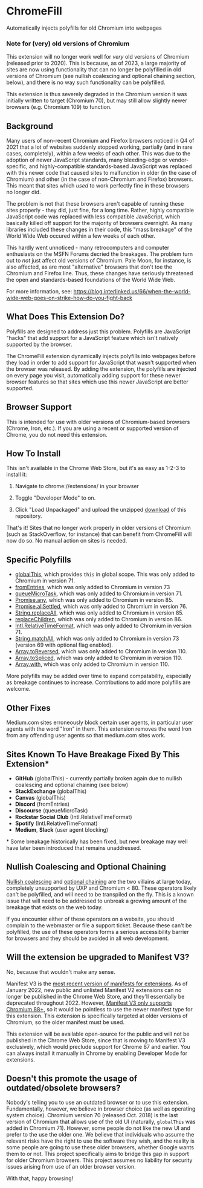 # ChromeFill

Automatically injects polyfills for old Chromium into webpages

### Note for (very) old versions of Chromium

This extension will no longer work well for *very* old versions of Chromium (released prior to 2020). This is because, as of 2023, a large majority of sites are now using functionality that can no longer be polyfilled in old versions of Chromium (see nullish coalescing and optional chaining section, below), and there is no way such functionality can be polyfilled.

This extension is thus severely degraded in the Chromium version it was initially written to target (Chromium 70), but may still allow slightly newer browsers (e.g. Chromium 109) to function.

## Background

Many users of non-recent Chromium and Firefox browsers noticed in Q4 of 2021 that a lot of websites suddenly stopped working, partially (and in rare cases, completely), within a few weeks of each other. This was due to the adoption of newer JavaScript standards, many bleeding-edge or vendor-specific, and highly-compatible standards-based JavaScript was replaced with this newer code that caused sites to malfunction in older (in the case of Chromium) and other (in the case of non-Chromium and Firefox) browsers. This meant that sites which *used* to work perfectly fine in these browsers no longer did.

The problem is not that these browsers aren't capable of running these sites properly - they did, just fine, for a long time. Rather, highly compatible JavaScript code was replaced with less compatible JavaScript, which basically killed off support for the majority of browsers overnight. As many libraries included these changes in their code, this "mass breakage" of the World Wide Web occured within a few weeks of each other.

This hardly went unnoticed - many retrocomputers and computer enthusiasts on the MSFN Forums decried the breakages. The problem turn out to *not* just affect old versions of Chromium. Pale Moon, for instance, is also affected, as are most "alternative" browsers that don't toe the Chromium and Firefox line. Thus, these changes have seriously threatened the open and standards-based foundations of the World Wide Web.

For more information, see: <https://blog.interlinked.us/66/when-the-world-wide-web-goes-on-strike-how-do-you-fight-back>

## What Does This Extension Do?

Polyfills are designed to address just this problem. Polyfills are JavaScript "hacks" that add support for a JavaScript feature which isn't natively supported by the browser.

The ChromeFill extension dynamically injects polyfills into webpages before they load in order to add support for JavaScript that wasn't supported when the browser was released. By adding the extension, the polyfills are injected on every page you visit, automatically adding support for these newer browser features so that sites which use this newer JavaScript are better supported.

## Browser Support

This is intended for use with older versions of Chromium-based browsers (Chrome, Iron, etc.). If you are using a recent or supported version of Chrome, you do not need this extension.

## How To Install

This isn't available in the Chrome Web Store, but it's as easy as 1-2-3 to install it:

1. Navigate to chrome://extensions/ in your browser

2. Toggle "Developer Mode" to on.

3. Click "Load Unpackaged" and upload the unzipped [download](https://github.com/InterLinked1/chromefill/archive/refs/heads/master.zip) of this repository.

That's it! Sites that no longer work properly in older versions of Chromium (such as StackOverflow, for instance) that can benefit from ChromeFill will now do so. No manual action on sites is needed.

## Specific Polyfills

- [globalThis](https://developer.mozilla.org/en-US/docs/Web/JavaScript/Reference/Global_Objects/globalThis), which provides `this` in global scope. This was only added to Chromium in version 71.
- [fromEntries](https://developer.mozilla.org/en-US/docs/Web/JavaScript/Reference/Global_Objects/Object/fromEntries), which was only added to Chromium in version 73
- [queueMicroTask](https://developer.mozilla.org/en-US/docs/Web/API/queueMicrotask), which was only added to Chromium in version 71.
- [Promise.any](https://developer.mozilla.org/en-US/docs/Web/JavaScript/Reference/Global_Objects/Promise/any), which was only added to Chromium in version 85.
- [Promise.allSettled](https://developer.mozilla.org/en-US/docs/Web/JavaScript/Reference/Global_Objects/Promise/allSettled), which was only added to Chromium in version 76.
- [String.replaceAll](https://developer.mozilla.org/en-US/docs/Web/JavaScript/Reference/Global_Objects/String/replaceAll), which was only added to Chromium in version 85.
- [replaceChildren](https://developer.mozilla.org/en-US/docs/Web/API/Element/replaceChildren), which was only added to Chromium in version 86.
- [Intl.RelativeTimeFormat](https://developer.mozilla.org/en-US/docs/Web/JavaScript/Reference/Global_Objects/Intl/RelativeTimeFormat/RelativeTimeFormat), which was only added to Chromium in version 71.
- [String.matchAll](https://developer.mozilla.org/en-US/docs/Web/JavaScript/Reference/Global_Objects/String/matchAll), which was only added to Chromium in version 73 (version 69 with optional flag enabled).
- [Array.toReversed](https://developer.mozilla.org/en-US/docs/Web/JavaScript/Reference/Global_Objects/Array/toReversed), which was only added to Chromium in version 110.
- [Array.toSpliced](https://developer.mozilla.org/en-US/docs/Web/JavaScript/Reference/Global_Objects/Array/toSpliced), which was only added to Chromium in version 110.
- [Array.with](https://developer.mozilla.org/en-US/docs/Web/JavaScript/Reference/Global_Objects/Array/with), which was only added to Chromium in version 110.

More polyfills may be added over time to expand compatability, especially as breakage continues to increase. Contributions to add more polyfills are welcome.

## Other Fixes
Medium.com sites erroneously block certain user agents, in particular user agents with the word "Iron" in them. This extension removes the word Iron from any offending user agents so that medium.com sites work.

## Sites Known To Have Breakage Fixed By This Extension*
- **GitHub** (globalThis) - currently partially broken again due to nullish coalescing and optional chaining (see below)
- **StackExchange** (globalThis)
- **Canvas** (globalThis)
- **Discord** (fromEntries)
- **Discourse** (queueMicroTask)
- **Rockstar Social Club** (Intl.RelativeTimeFormat)
- **Spotify** (Intl.RelativeTimeFormat)
- **Medium**, **Slack** (user agent blocking)

\* Some breakage historically has been fixed, but new breakage may well have later been introduced that remains unaddressed.

## Nullish Coalescing and Optional Chaining

[Nullish coalescing](https://developer.mozilla.org/en-US/docs/Web/JavaScript/Reference/Operators/Nullish_coalescing_operator) and [optional chaining](https://developer.mozilla.org/en-US/docs/Web/JavaScript/Reference/Operators/Optional_chaining) are the two villains at large today, completely unsupported by UXP and Chromium < 80. These operators likely can't be polyfilled, and will need to be transpiled on the fly. This is a known issue that will need to be addressed to unbreak a growing amount of the breakage that exists on the web today.

If you encounter either of these operators on a website, you should complain to the webmaster or file a support ticket. Because these can't be polyfilled, the use of these operators forms a serious accessibility barrier for browsers and they should be avoided in all web development.

## Will the extension be upgraded to Manifest V3?

No, because that wouldn't make any sense.

Manifest V3 is the [most recent version of manifests for extensions](https://developer.chrome.com/docs/extensions/mv3/mv2-sunset/). As of January 2022, new public and unlisted Manifest V2 extensions can no longer be published in the Chrome Web Store, and they'll essentially be deprecated throughout 2022. However, [Manifest V3 only supports Chromium 88+](https://developer.chrome.com/docs/extensions/mv3/intro/mv3-overview/), so it would be pointless to use the newer manifest type for this extension. This extension is specifically targeted at older versions of Chromium, so the older manifest must be used.

This extension will be available open-source for the public and will not be published in the Chrome Web Store, since that is moving to Manifest V3 exclusively, which would preclude support for Chrome 87 and earlier. You can always install it manually in Chrome by enabling Developer Mode for extensions.

## Doesn't this promote the usage of outdated/obsolete browsers?

Nobody's telling you to use an outdated browser or to use this extension. Fundamentally, however, we believe in browser choice (as well as operating system choice). Chromium version 70 (released Oct. 2018) is the last version of Chromium that allows use of the old UI (naturally, `globalThis` was added in Chromium 71). However, some people do not like the new UI and prefer to the use the older one. We believe that individuals who assume the relevant risks have the right to use the software they wish, and the reality is some people are going to use these older browsers, whether Google wants them to or not. This project specifically aims to bridge this gap in support for older Chromium browsers. This project assumes no liability for security issues arising from use of an older browser version.

With that, happy browsing!
